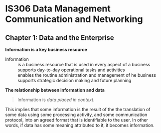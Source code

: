 # IS306 Data Management Communication and Networking

Chapter 1: Data and the Enterprise
-----------------------------------------

**Information is a key business resource**

<dl>
    <dt>Information</dt>
    <dd>is a business resource that is used in every aspect of a business</dd>
    <dd>supports day-to-day operational tasks and activities</dd>
    <dd>enables the routine administration and management of he business</dd>
    <dd>supports strategic decision making and future planning</dd>
</dl>

**The relationship between information and data**

> Information is *data placed in context*.

This implies that some information is the result of the the translation of some data using some processing activity, and some communication protocol, into an agreed format that is identifiable to the user. In other words, if data has some meaning attributed to it, it becomes information.